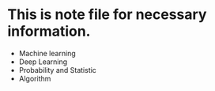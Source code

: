 # This is note file for necessary information.
- Machine learning
- Deep Learning
- Probability and Statistic
- Algorithm
